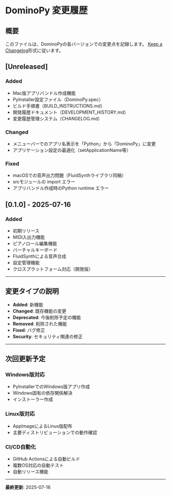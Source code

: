 # DominoPy 変更履歴

## 概要
このファイルは、DominoPyの各バージョンでの変更点を記録します。
[Keep a Changelog](https://keepachangelog.com/ja/1.0.0/)形式に従います。

## [Unreleased]

### Added
- Mac版アプリバンドル作成機能
- PyInstaller設定ファイル（DominoPy.spec）
- ビルド手順書（BUILD_INSTRUCTIONS.md）
- 開発履歴ドキュメント（DEVELOPMENT_HISTORY.md）
- 変更履歴管理システム（CHANGELOG.md）

### Changed
- メニューバーでのアプリ名表示を「Python」から「DominoPy」に変更
- アプリケーション設定の最適化（setApplicationName等）

### Fixed
- macOSでの音声出力問題（FluidSynthライブラリ同梱）
- srcモジュールの import エラー
- アプリバンドル作成時のPython runtime エラー

## [0.1.0] - 2025-07-16

### Added
- 初期リリース
- MIDI入出力機能
- ピアノロール編集機能
- バーチャルキーボード
- FluidSynthによる音声合成
- 設定管理機能
- クロスプラットフォーム対応（開発版）

---

## 変更タイプの説明

- **Added**: 新機能
- **Changed**: 既存機能の変更
- **Deprecated**: 今後削除予定の機能
- **Removed**: 削除された機能
- **Fixed**: バグ修正
- **Security**: セキュリティ関連の修正

---

## 次回更新予定

### Windows版対応
- PyInstallerでのWindows版アプリ作成
- Windows固有の依存関係解決
- インストーラー作成

### Linux版対応
- AppImageによるLinux版配布
- 主要ディストリビューションでの動作確認

### CI/CD自動化
- GitHub Actionsによる自動ビルド
- 複数OS対応の自動テスト
- 自動リリース機能

---

**最終更新**: 2025-07-16